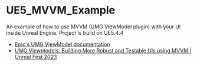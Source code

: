 # UE5_MVVM_Example
An example of how to use MVVM (UMG ViewModel plugin) with your UI inside Unreal Engine. Project is build on UE5.4.4 

- [Epic's UMG ViewModel documentation](https://dev.epicgames.com/documentation/en-us/unreal-engine/umg-viewmodel?application_version=5.1)
- [UMG Viewmodels: Building More Robust and Testable UIs using MVVM | Unreal Fest 2023](https://dev.epicgames.com/community/learning/tutorials/pw3Y/unreal-engine-umg-viewmodels-building-more-robust-and-testable-uis-using-mvvm-unreal-fest-2023)
